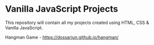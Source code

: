 # Vanilla JavaScript Projects
This repository will contain all my projects created using HTML, CSS & Vanilla JavaScript.

Hangman Game - https://dossarjun.github.io/hangman/
